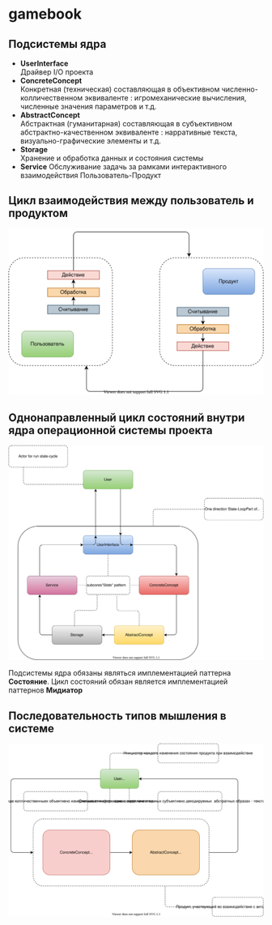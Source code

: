# gamebook

## Подсистемы ядра
- **UserInterface** <br>
  Драйвер I/O проекта
- **ConcreteConcept** <br>
  Конкретная (техническая) составляющая в объективном численно-колличественном эквиваленте : игромеханические вычисления, численные значения параметров и т.д.
- **AbstractConcept** <br>
  Абстрактная (гуманитарная) составляющая в субъективном абстрактно-качественном эквиваленте : нарративные текста, визуально-графические элементы и т.д.
- **Storage** <br> 
  Хранение и обработка данных и состояния системы
- **Service** 
  Обслуживание задачь за рамками интерактивного взаимодействия Пользователь-Продукт

## Цикл взаимодействия между пользователь и продуктом
![user-product interaction cycle](./documentation/user-product%20interaction%20cycle/user-product%20interaction%20cycle.svg)

## Однонаправленный цикл состояний внутри ядра операционной системы проекта
![state-cycle](documentation/state-cycle/state-cycle.svg)

Подсистемы ядра обязаны являться имплементацией паттерна **Состояние**.
Цикл состояний обязан является имплементацией паттернов **Мидиатор**

## Последовательность типов мышления в системе
![abstract-croncrete concepts](./documentation/abstract-concrete/abstract-concrete.svg)
